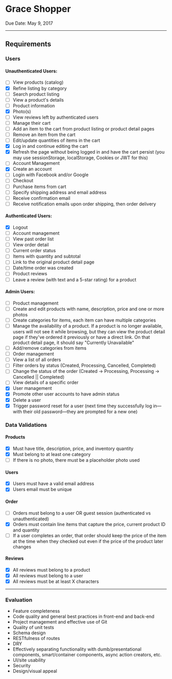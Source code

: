 # Grace Shopper

Due Date: May 9, 2017

----

## Requirements

### Users

#### Unauthenticated Users:

* [ ] View products (catalog)
 * [x] Refine listing by category
 * [ ] Search product listing
 * [ ] View a product's details
 * [ ] Product information
 * [x] Photo(s)
 * [ ] View reviews left by authenticated users
* [ ] Manage their cart
 * [ ] Add an item to the cart from product listing or product detail pages
 * [ ] Remove an item from the cart
 * [ ] Edit/update quantities of items in the cart
 * [x] Log in and continue editing the cart
 * [x] Refresh the page without being logged in and have the cart persist (you may use sessionStorage, localStorage, Cookies or JWT for this)
* [ ] Account Management
 * [x] Create an account
 * [ ] Login with Facebook and/or Google
* [ ] Checkout
 * [ ] Purchase items from cart
 * [ ] Specify shipping address and email address
 * [ ] Receive confirmation email
 * [ ] Receive notification emails upon order shipping, then order delivery

#### Authenticated Users:
* [x] Logout
* [ ] Account management
 * [ ] View past order list
 * [ ] View order detail
 * [ ] Current order status
 * [ ] Items with quantity and subtotal
 * [ ] Link to the original product detail page
 * [ ] Date/time order was created
* [ ] Product reviews
 * [ ] Leave a review (with text and a 5-star rating) for a product

#### Admin Users:
* [ ] Product management
 * [ ] Create and edit products with name, description, price and one or more photos
 * [ ] Create categories for items, each item can have multiple categories
 * [ ] Manage the availability of a product. If a product is no longer available, users will not see it while browsing, but they can view the product detail page if they've ordered it previously or have a direct link. On that product detail page, it should say "Currently Unavailable"
 * [ ] Add/remove categories from items
* [ ] Order management
 * [ ] View a list of all orders
 * [ ] Filter orders by status (Created, Processing, Cancelled, Completed)
 * [ ] Change the status of the order (Created -> Processing, Processing -> Cancelled || Completed)
 * [ ] View details of a specific order
* [x] User management
 * [x] Promote other user accounts to have admin status
 * [x] Delete a user
 * [x] Trigger password reset for a user (next time they successfully log in—with their old password—they are prompted for a new one)

### Data Validations

#### Products

* [x] Must have title, description, price, and inventory quantity
* [x] Must belong to at least one category
* [ ] If there is no photo, there must be a placeholder photo used

#### Users

* [x] Users must have a valid email address
* [x] Users email must be unique

#### Order

* [ ] Orders must belong to a user OR guest session (authenticated vs unauthenticated)
* [x] Orders must contain line items that capture the price, current product ID and quantity
* [ ] If a user completes an order, that order should keep the price of the item at the time when they checked out even if the price of the product later changes

#### Reviews

* [x] All reviews must belong to a product
* [x] All reviews must belong to a user
* [x] All reviews must be at least X characters

----

### Evaluation

* Feature completeness
* Code quality and general best practices in front-end and back-end
* Project management and effective use of Git
* Quality of unit tests
* Schema design
* RESTfulness of routes
* DRY
* Effectively separating functionality with dumb/presentational components, smart/container components, async action creators, etc.
* UI/site usability
* Security
* Design/visual appeal
